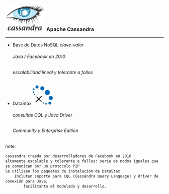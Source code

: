 ### ![Cassandra](resources/logo_cassandra.png)<!-- .element: style="border:0px; box-shadow: 0 0 0 rgba(0, 0, 0, 0); vertical-align: middle;" --> Apache Cassandra
-------------
- Base de Datos NoSQL *clave-valor*
    ###### Java / Facebook en 2010<!-- .element: class="fragment" data-fragment-index="2" -->
    ###### escalabilidad lineal y tolerante a fallos<!-- .element: class="fragment" data-fragment-index="3" -->
- DataStax <!-- .element: class="fragment" data-fragment-index="4" -->![Cassandra](resources/logo_datastax.png)<!-- .element: style="border:0px; box-shadow: 0 0 0 rgba(0, 0, 0, 0); vertical-align: bottom;" --> <!-- .element: class="fragment" data-fragment-index="4" -->
    ###### consultas CQL y Java Driver <!-- .element: class="fragment" data-fragment-index="5" -->
    ###### <!-- .element: class="fragment" data-fragment-index="6" -->*Community* y *Enterprise Edition*<!-- .element: class="fragment" data-fragment-index="6" -->

note:

    cassandra creada por desarrolladores de Facebook en 2010
    altamente escalable y tolerante a fallos: serie de nodos iguales que se comunican por un protocolo P2P
    Se utilizan los paquetes de instalación de DataStax
        Incluten soporte para CQL (Cassandra Query Language) y driver de conexión para Java,
            facilitanto el modelado y desarrollo.
